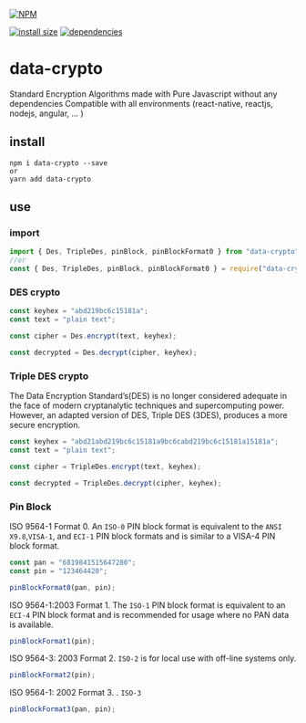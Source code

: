 [![NPM](https://nodei.co/npm/data-crypto.png)](https://nodei.co/npm/data-crypto/)

[![install size](https://packagephobia.now.sh/badge?p=data-crypto)](https://packagephobia.now.sh/result?p=data-crypto) [![dependencies](https://david-dm.org/hosseinmd/data-crypto.svg)](https://david-dm.org/hosseinmd/data-crypto.svg)

# data-crypto

Standard Encryption Algorithms made with Pure Javascript without any dependencies
Compatible with all environments (react-native, reactjs, nodejs, angular, ... )

## install

```npm
npm i data-crypto --save
or
yarn add data-crypto
```

## use

### import

```javascript
import { Des, TripleDes, pinBlock, pinBlockFormat0 } from "data-crypto";
//or
const { Des, TripleDes, pinBlock, pinBlockFormat0 } = require("data-crypto");
```

### DES crypto

```js
const keyhex = "abd219bc6c15181a";
const text = "plain text";

const cipher = Des.encrypt(text, keyhex);

const decrypted = Des.decrypt(cipher, keyhex);
```

### Triple DES crypto

The Data Encryption Standard’s(DES) is no longer considered adequate in the face of modern cryptanalytic techniques and supercomputing power. However, an adapted version of DES, Triple DES (3DES), produces a more secure encryption.

```js
const keyhex = "abd21abd219bc6c15181a9bc6cabd219bc6c15181a15181a";
const text = "plain text";

const cipher = TripleDes.encrypt(text, keyhex);

const decrypted = TripleDes.decrypt(cipher, keyhex);
```

### Pin Block

ISO 9564-1 Format 0. An `ISO-0` PIN block format is equivalent to the `ANSI X9.8`,`VISA-1`,
and `ECI-1` PIN block formats and is similar to a VISA-4 PIN block format.

```js
const pan = "6819841515647280";
const pin = "123464420";

pinBlockFormat0(pan, pin);
```

ISO 9564-1:2003 Format 1. The `ISO-1` PIN block format is equivalent to an `ECI-4` PIN block format and is recommended for usage where no PAN data is available.

```js
pinBlockFormat1(pin);
```

ISO 9564-3: 2003 Format 2. `ISO-2` is for local use with off-line systems only.

```js
pinBlockFormat2(pin);
```

ISO 9564-1: 2002 Format 3. . `ISO-3`

```js
pinBlockFormat3(pan, pin);
```
